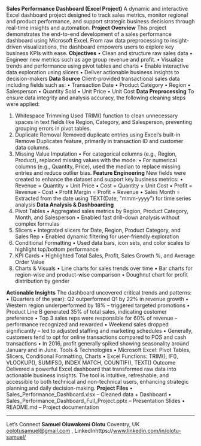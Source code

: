 **Sales Performance Dashboard (Excel Project)**
A dynamic and interactive Excel dashboard project designed to track sales metrics, monitor regional and product performance, and support strategic business decisions through real-time insights and automation.
**Project Overview**
This project demonstrates the end-to-end development of a sales performance dashboard using Microsoft Excel. From raw data preprocessing to insight-driven visualizations, the dashboard empowers users to explore key business KPIs with ease.
**Objectives**
•	Clean and structure raw sales data
•	Engineer new metrics such as age group revenue and profit.
•	Visualize trends and performance using pivot tables and charts
•	Enable interactive data exploration using slicers
•	Deliver actionable business insights to decision-makers
**Data Source**
Client-provided transactional sales data including fields such as:
•	Transaction Date
•	Product Category
•	Region
•	Salesperson
•	Quantity Sold
•	Unit Price
•	Unit Cost
**Data Preprocessing**
To ensure data integrity and analysis accuracy, the following cleaning steps were applied:
1. Whitespace Trimming
Used TRIM() function to clean unnecessary spaces in text fields like Region, Category, and Salesperson, preventing grouping errors in pivot tables.
2. Duplicate Removal
Removed duplicate entries using Excel’s built-in Remove Duplicates feature, primarily in transaction ID and customer data columns.
3. Missing Value Imputation
•	For categorical columns (e.g., Region, Product), replaced missing values with the mode.
•	For numerical columns (e.g., Quantity, Price), used the median to replace missing entries and reduce outlier bias.
**Feature Engineering**
New fields were created to enhance the dataset and support key business metrics:
•	Revenue = Quantity × Unit Price
•	Cost = Quantity × Unit Cost
•	Profit = Revenue - Cost
•	Profit Margin = Profit ÷ Revenue
•	Sales Month = Extracted from the date using TEXT(Date, "mmm-yyyy") for time series analysis
**Data Analysis & Dashboarding**
1. Pivot Tables
•	Aggregated sales metrics by Region, Product Category, Month, and Salesperson
•	Enabled fast drill-down analysis without complex formulas
2. Slicers
•	Integrated slicers for Date, Region, Product Category, and Sales Rep
•	Enabled dynamic filtering for user-friendly exploration
3. Conditional Formatting
•	Used data bars, icon sets, and color scales to highlight top/bottom performance
4. KPI Cards
•	Highlighted Total Sales, Profit, Sales Growth %, and Average Order Value
5. Charts & Visuals
•	Line charts for sales trends over time
•	Bar charts for region-wise and product-wise comparison
•	Doughnut chart for profit distribution by gender

**Actionable Insights**
The dashboard uncovered critical trends and patterns:
•	(Quarters of the year): Q2 outperformed Q1 by 22% in revenue growth
•	Western region underperformed by 18% – triggered targeted promotions
•	 Product Line B generated 35% of total sales, indicating customer preference
•	 Top 3 sales reps were responsible for 60% of revenue – performance recognized and rewarded
•	Weekend sales dropped significantly – led to adjusted staffing and marketing schedules
•	Generally, customers tend to opt for online transactions compared to POS and cash transactions
•	In 2016, profit generally spiked showing seasonality around January and in June.
Tools & Technologies
•	Microsoft Excel: Pivot Tables, Slicers, Conditional Formatting, Charts
•	Excel Functions: TRIM(), IF(), VLOOKUP(), SUMIFS(), INDEX MATCH, COUNTIF(), TEXT()
Outcome
Delivered a powerful Excel dashboard that transformed raw data into actionable business insights. The tool is intuitive, refreshable, and accessible to both technical and non-technical users, enhancing strategic planning and daily decision-making.
**Project Files**
•	Sales_Performance_Dashboard.xlsx – Cleaned data + Dashboard
•	Sales_Performance_Dashboard_Full_Project.pptx – Presentation Slides
•	README.md – Project documentation
________________________________________
Let’s Connect
**Samuel Oluwakemi Olotu**
 Coventry, UK
 oolotusamuel@gmail.com , LinkedInhttps://www.linkedin.com/in/olotu-samuel/



